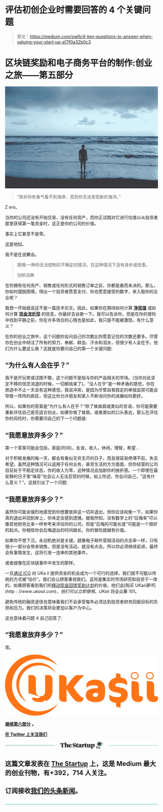 # 评估初创企业时需要回答的 4 个关键问题

> 原文：<https://medium.com/swlh/4-key-questions-to-answer-when-valuing-your-start-up-a17f0a32b0c3>

# 区块链奖励和电子商务平台的制作:创业之旅——第五部分

![](img/3bd4d782e0098ef72a238ed2717e40e7.png)

> “除非你有勇气看不到海岸，否则你无法发现新的海洋。”

Z ero。

当你的公司还没有开始交易，没有任何资产，而你正试图对它进行估值以从投资者那里获得第一笔资金时，这正是你的公司的价值。

事实上它甚至不是零。

这是地狱。

我不是在说舞会。

> 困境:一种你无法控制的不确定的情况，在这种情况下没有进步或改善。
> 
> 剑桥词典

在你拥有任何资产、销售或任何形式的销售订单之前，你都是悬而未决的。那么，你如何摆脱困境，得出一个投资者愿意支付、你也愿意接受的数字，来入股你的企业呢？

我想一开始就说这不是一篇技术论文。因此，如果你在期待如何计算 [**净现值**](https://bit.ly/2TMiZiP) 或如何计算 [**现金流折现**](https://bit.ly/2a2EQuW) 的信息，你最好去谷歌一下。我可以告诉你，但是在你的冒险中找到平静之前，你在许多场合的心情也是如此，我只是不能被激怒。有什么意义？

在你的创业之旅中，这个问题你会问自己的次数比你愿意记住的次数还要多。尽管你在创业中倾注了所有的努力、奉献、鲜血、汗水和泪水，但很少有人会在乎。他们为什么要这么做？这就是你要问自己的第一个关键问题:

## “为什么有人会在乎？”

我不是开玩笑或试图不敬，这个问题不是指与你的产品相关的市场。(当你对此坚定不移的信念消退的时候，一切都结束了)。“没人在乎”是一种矛盾的感觉，你在旅途中不止一天会有这种感觉。我说冲突，是因为尽管自我规定的单独监禁可能会导致一阵阵的疯狂，但这比你允许朋友和家人不断询问你的进展如何更好。

所以，如果你的答案是“为什么有人在乎？”除了耸耸肩或类似的言语，你可能需要重新评估自己是否适合创业。如果你耸了耸肩，或者类似的口头表达，那么在评估你的风险时，你需要问自己的下一个问题是:

## “我愿意放弃多少？”

第一个答案可能会包括，家庭(时间)，友谊，收入，休闲，理智，希望…

对于积极发展的每一天，都会有看似无穷无尽的日子。而且很容易停滞不前，失去希望。虽然这种情况可以适用于任何业务，甚至生活的方方面面，但你经营的公司目前处于不稳定状态，你的收入为零，这种情况会加剧你的挫折感。一个即使在最安静的日子里“噪音”也会让人无法忍受的时候，如上所述，你会问自己，“这有什么意义？”。这就引出了一个问题:

## “我愿意放弃多少？”

虽然你可能会强烈地感觉到你想要放弃这一切并退出，但你应该权衡一下，如果你真的退出并回到岸上，你肯定会感到遗憾。据我所知，没有数学上的“后悔率”可以像其他财务比率一样参考来评估你的公司，但是“后悔的可能长度”可能是一个很好的起点。你相信你会后悔退出的时间越长，你的冒险就越有价值。

如果你不想下沉，永动机绝对是关键。就像电子邮件营销活动的点击率一样，只有很小一部分会带来销售。但是没有活动，就没有点击。所以你必须继续前进，最终会有事情发生，这将引发一连串的其他事件。

或者就像在区块链事件中发生的那样。

一旦[通过 ICO](/swlh/what-guns-n-roses-and-entrepreneurs-have-in-common-d263e5cc73bc) 向 UKa ii 提供资金的机会成为一个可行的选择，我们就不可能以传统的方式被“估价”。我们会让顾客重视我们。这将是集实时市场研究和投资于一体的。如果顾客看到我们的[移动现金回馈奖励计划](http://www.ukasii.com)的价值，他们会[购买 UKa$ii 硬币](http://www.ukasii.com)，他们可以立即使用。UKa$ii 将会众筹 101。

避免传统的融资途径也意味着我们不会承受每年必须达到投资者财务回报目标的负担和压力。我们的决策将会更加以客户为中心。

这也意味着问题 4 自己回答了:

## “我愿意放弃多少？”

零。

![](img/a54ca1b9073252ce9e3369b1b0f7e7e3.png)

[**继续第六部分**](/swlh/the-ico-is-not-dead-sorting-the-wheat-from-the-chaff-5f6c11fc50d0) **。**

[**在 Twitter 上关注我们**](http://www.twitter.com/UKasii)

[![](img/308a8d84fb9b2fab43d66c117fcc4bb4.png)](https://medium.com/swlh)

## 这篇文章发表在 [The Startup](https://medium.com/swlh) 上，这是 Medium 最大的创业刊物，有+392，714 人关注。

## 订阅接收[我们的头条新闻](http://growthsupply.com/the-startup-newsletter/)。

[![](img/b0164736ea17a63403e660de5dedf91a.png)](https://medium.com/swlh)